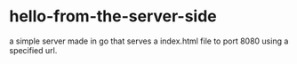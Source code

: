 # hello-from-the-server-side
a simple server made in go that serves a index.html file to port 8080 using a specified url. 
